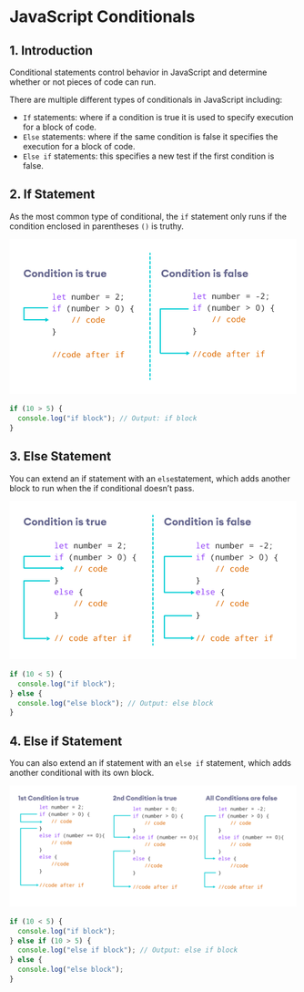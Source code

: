 # JavaScript Conditionals

## 1. Introduction

Conditional statements control behavior in JavaScript and determine whether or not pieces of code can run.

There are multiple different types of conditionals in JavaScript including:

- `If` statements: where if a condition is true it is used to specify execution for a block of code.
- `Else` statements: where if the same condition is false it specifies the execution for a block of code.
- `Else if` statements: this specifies a new test if the first condition is false.

## 2. If Statement

As the most common type of conditional, the `if` statement only runs if the condition enclosed in parentheses `()` is truthy.

![alt text](../assets/img/conditionals/js-if-statement.png)

```js
if (10 > 5) {
  console.log("if block"); // Output: if block
}
```

## 3. Else Statement

You can extend an if statement with an `else`statement, which adds another block to run when the if conditional doesn’t pass.

![alt text](../assets/img/conditionals/js-if-else-statement.png)

```js
if (10 < 5) {
  console.log("if block");
} else {
  console.log("else block"); // Output: else block
}
```

## 4. Else if Statement

You can also extend an if statement with an `else if` statement, which adds another conditional with its own block.

![alt text](../assets/img/conditionals/js-if-else-if-statement.png)

```js
if (10 < 5) {
  console.log("if block");
} else if (10 > 5) {
  console.log("else if block"); // Output: else if block
} else {
  console.log("else block");
}
```
